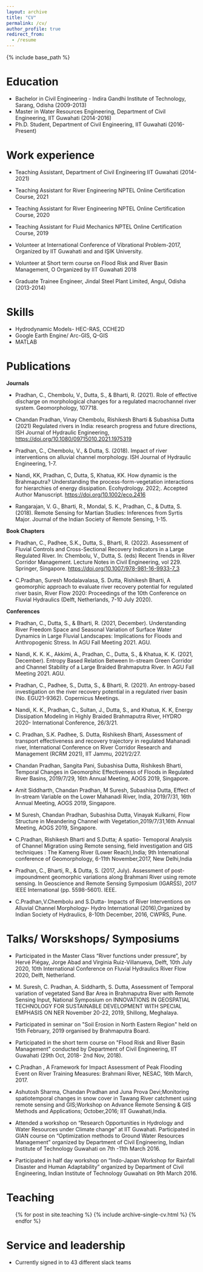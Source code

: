```yaml
---
layout: archive
title: "CV"
permalink: /cv/
author_profile: true
redirect_from:
  - /resume
---
```


{% include base_path %}

Education
======
* Bachelor in Civil Engineering -  Indira Gandhi Institute of Technology, Sarang, Odisha (2009-2013)
* Master in Water Resources Engineering, Department of Civil Engineering, IIT Guwahati (2014-2016)
* Ph.D. Student, Department of Civil Engineering, IIT Guwahati (2016- Present)

Work experience
======
* Teaching Assistant, 
  Department of Civil Engineering 
  IIT Guwahati (2014-2021)
  
* Teaching Assistant for River Engineering 
  NPTEL Online Certification Course, 2021
  
* Teaching Assistant for River Engineering 
  NPTEL Online Certification Course, 2020

* Teaching Assistant for Fluid Mechanics
  NPTEL Online Certification Course, 2019

* Volunteer at International Conference of Vibrational Problem-2017, 
  Organized by IIT Guwahati and  and IŞIK University.
 
* Volunteer at Short term course on Flood Risk and  River Basin Management, O
  Organized by IIT Guwahati 2018
  
* Graduate Trainee Engineer, Jindal Steel Plant Limited, Angul, Odisha (2013-2014) 
  
Skills
======
* Hydrodynamic Models- HEC-RAS, CCHE2D
* Google Earth Engine/ Arc-GIS, Q-GIS
* MATLAB

Publications
======
**Journals**

* Pradhan, C., Chembolu, V., Dutta, S., & Bharti, R. (2021). Role of effective discharge on morphological changes for a regulated macrochannel river system.   Geomorphology, 107718.

* Chandan Pradhan, Vinay Chembolu, Rishikesh Bharti & Subashisa Dutta (2021) Regulated rivers in India: research progress and future directions, ISH Journal of Hydraulic Engineering, https://doi.org/10.1080/09715010.2021.1975319 

* Pradhan, C., Chembolu, V., & Dutta, S. (2018). Impact of river interventions on alluvial channel morphology. ISH Journal of Hydraulic Engineering, 1-7.

* Nandi, KK, Pradhan, C, Dutta, S, Khatua, KK. How dynamic is the Brahmaputra? Understanding the process-form-vegetation interactions for hierarchies of energy dissipation. Ecohydrology. 2022;. Accepted Author Manuscript. https://doi.org/10.1002/eco.2416

* Rangarajan, V. G., Bharti, R., Mondal, S. K., Pradhan, C., & Dutta, S. (2018). Remote Sensing for Martian Studies: Inferences from Syrtis Major. Journal of the Indian Society of Remote Sensing, 1-15.

**Book Chapters**

* Pradhan, C., Padhee, S.K., Dutta, S., Bharti, R. (2022). Assessment of Fluvial Controls and Cross-Sectional Recovery Indicators in a Large Regulated River. In: Chembolu, V., Dutta, S. (eds) Recent Trends in River Corridor Management. Lecture Notes in Civil Engineering, vol 229. Springer, Singapore. https://doi.org/10.1007/978-981-16-9933-7_3

* C.Pradhan, Suresh Modalavalasa, S. Dutta, Rishikesh Bharti, A geomorphic approach to evaluate river recovery potential for regulated river basin, River Flow 2020: Proceedings of the 10th Conference on Fluvial Hydraulics (Delft, Netherlands, 7-10 July 2020).

**Conferences**

* Pradhan, C., Dutta, S., & Bharti, R. (2021, December). Understanding River Freedom Space and Seasonal Variation of Surface Water Dynamics in Large Fluvial Landscapes: Implications for Floods and Anthropogenic Stress. In AGU Fall Meeting 2021. AGU.

* Nandi, K. K. K., Akkimi, A., Pradhan, C., Dutta, S., & Khatua, K. K. (2021, December). Entropy Based Relation Between In-stream Green Corridor and Channel Stability of a Large Braided Brahmaputra River. In AGU Fall Meeting 2021. AGU.

* Pradhan, C., Padhee, S., Dutta, S., & Bharti, R. (2021). An entropy-based investigation on the river recovery potential in a regulated river basin (No. EGU21-9362). Copernicus Meetings.

* Nandi, K. K., Pradhan, C., Sultan, J., Dutta, S., and Khatua, K. K, Energy Dissipation Modeling in Highly Braided Brahmaputra River, HYDRO 2020- International Conference, 26/3/21.

* C. Pradhan, S.K. Padhee, S. Dutta, Rishikesh Bharti, Assessment of transport effectiveness and recovery trajectory in regulated Mahanadi river, International Conference on River Corridor Research and Management (RCRM 2021), IIT Jammu, 2021/2/27.  

* Chandan Pradhan, Sangita Pani, Subashisa Dutta, Rishikesh Bharti, Temporal Changes in Geomorphic Effectiveness of Floods in Regulated River Basins, 2019/7/29, 16th Annual Meeting, AOGS 2019, Singapore.

* Amit Siddharth, Chandan Pradhan, M Suresh, Subashisa Dutta, Effect of In-stream Variable on the Lower Mahanadi River, India, 2019/7/31, 16th Annual Meeting, AOGS 2019, Singapore.

* M Suresh, Chandan Pradhan, Subashisa Dutta, Vinayak Kulkarni, Flow Structure in Meandering Channel with Vegetation,2019/7/31,16th Annual Meeting, AOGS 2019, Singapore.

* C.Pradhan, Rishikesh Bharti and S.Dutta; A spatio- Temoporal Analysis of Channel Migration using Remote sensing, field investigation and GIS techniques : The Kameng River (Lower Reach),India; 9th International conference of Geomorphology, 6-11th November,2017, New Delhi,India

* Pradhan, C., Bharti, R., & Dutta, S. (2017, July). Assessment of post-impoundment geomorphic variations along Brahmani River using remote sensing. In Geoscience and Remote Sensing Symposium (IGARSS), 2017 IEEE International (pp. 5598-5601). IEEE.

* C.Pradhan,V.Chembolu and S.Dutta- Impacts of River Interventions on Alluvial Channel Morphology- Hydro International (2016),Organized by Indian Society of Hydraulics, 8-10th December, 2016, CWPRS, Pune.
  
Talks/ Worskshops/ Symposiums
======

* Participated in the Master Class “River functions under pressure”, by Hervé Piégay, Jorge Abad and Virginia Ruiz-Villanueva, Delft, 10th July 2020, 10th International Conference on Fluvial Hydraulics River Flow 2020, Delft, Netherland.

* M. Suresh, C. Pradhan, A. Siddharth, S. Dutta, Assessment of Temporal variation of vegetated Sand Bar Area in Brahmaputra River with Remote Sensing Input, National Symposium on INNOVATIONS IN GEOSPATIAL TECHNOLOGY FOR SUSTAINABLE DEVELOPMENT WITH SPECIAL EMPHASIS ON NER November 20-22, 2019, Shillong, Meghalaya.

* Participated in seminar on "Soil Erosion in North Eastern Region" held on 15th February, 2019 organised by Brahmaputra Board.

*  Participated in the short term course on "Flood Risk and River Basin Management" conducted by Department of Civil Engineering, IIT Guwahati (29th Oct, 2018- 2nd Nov, 2018).

* C.Pradhan , A Framework for Impact Assessment of Peak Flooding Event on River Training Measures: Brahmani River, NESAC, 16th March, 2017.

* Ashutosh Sharma, Chandan Pradhan and Juna Prova Devi;Monitoring spatiotemporal changes in snow cover in Tawang River catchment using remote sensing and GIS;Workshop on Advance Remote Sensing & GIS Methods and Applications; October,2016; IIT Guwahati,India.

* Attended a workshop on “Research Opportunities in Hydrology and Water Resources under Climate change” at IIT Guwahati.
Participated in GIAN course on “Optimization methods to Ground Water Resources Management” organized by Department of Civil Engineering, Indian Institute of Technology Guwahati on 7th -11th March 2016.

* Participated in half day workshop on “Indo-Japan Workshop for Rainfall Disaster and Human Adaptability” organized by Department of Civil Engineering, Indian Institute of Technology Guwahati on 9th March 2016. 
  
Teaching
======
  <ul>{% for post in site.teaching %}
    {% include archive-single-cv.html %}
  {% endfor %}</ul>
  
Service and leadership
======
* Currently signed in to 43 different slack teams

